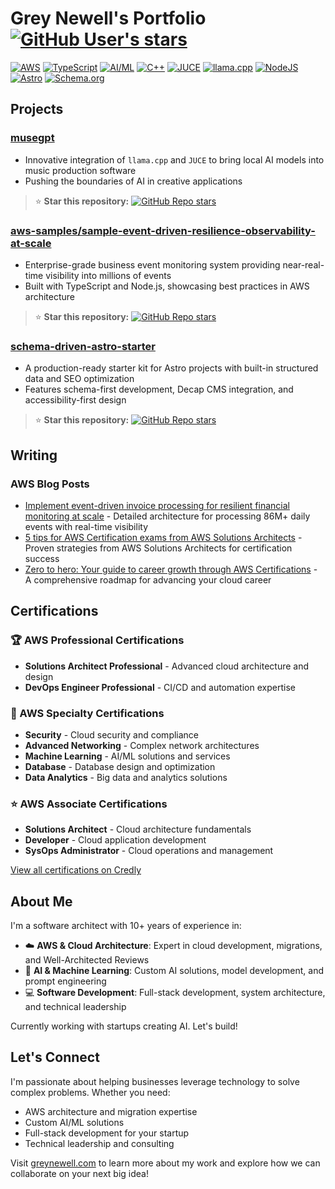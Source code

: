 # Grey Newell's Portfolio [![GitHub User's stars](https://img.shields.io/github/stars/greynewell)](https://github.com/greynewell)

[![AWS](https://img.shields.io/badge/AWS-%23FF9900.svg?style=for-the-badge&logo=aws&logoColor=white)](https://greynewell.com)
[![TypeScript](https://img.shields.io/badge/TypeScript-3178C6?logo=typescript&logoColor=fff&style=for-the-badge)](#)
[![AI/ML](https://img.shields.io/badge/AI/ML-FF6B6B?style=for-the-badge&logo=openai&logoColor=white)](#)
[![C++](https://img.shields.io/badge/c++-%2300599C.svg?style=for-the-badge&logo=c%2B%2B&logoColor=white)](#)
[![JUCE](https://img.shields.io/badge/-JUCE-8DC63F?style=for-the-badge&logo=juce&logoColor=white)](#)
[![llama.cpp](https://img.shields.io/badge/-llama.cpp-violet?style=for-the-badge&logoColor=white)](#)
[![NodeJS](https://img.shields.io/badge/Node.js-6DA55F?logo=node.js&logoColor=white&style=for-the-badge)](#)
[![Astro](https://img.shields.io/badge/Astro-FF5D01?style=for-the-badge&logo=astro&logoColor=white)](#)
[![Schema.org](https://img.shields.io/badge/Schema.org-FF6B6B?style=for-the-badge&logo=schema&logoColor=white)](#)

## Projects

### [musegpt](https://github.com/greynewell/musegpt)
- Innovative integration of `llama.cpp` and `JUCE` to bring local AI models into music production software
- Pushing the boundaries of AI in creative applications

> ⭐ **Star this repository:** [![GitHub Repo stars](https://img.shields.io/github/stars/greynewell/musegpt)](https://github.com/greynewell/musegpt/stargazers)

### [aws-samples/sample-event-driven-resilience-observability-at-scale](https://github.com/aws-samples/sample-event-driven-resilience-observability-at-scale)
- Enterprise-grade business event monitoring system providing near-real-time visibility into millions of events
- Built with TypeScript and Node.js, showcasing best practices in AWS architecture

> ⭐ **Star this repository:** [![GitHub Repo stars](https://img.shields.io/github/stars/aws-samples/sample-event-driven-resilience-observability-at-scale)](https://github.com/aws-samples/sample-event-driven-resilience-observability-at-scale/stargazers)

### [schema-driven-astro-starter](https://github.com/greynewell/schema-driven-astro-starter)
- A production-ready starter kit for Astro projects with built-in structured data and SEO optimization
- Features schema-first development, Decap CMS integration, and accessibility-first design

> ⭐ **Star this repository:** [![GitHub Repo stars](https://img.shields.io/github/stars/greynewell/schema-driven-astro-starter)](https://github.com/greynewell/schema-driven-astro-starter/stargazers)

## Writing

### AWS Blog Posts
- [Implement event-driven invoice processing for resilient financial monitoring at scale](https://aws.amazon.com/blogs/architecture/implement-event-driven-invoice-processing-for-resilient-financial-monitoring-at-scale/) - Detailed architecture for processing 86M+ daily events with real-time visibility
- [5 tips for AWS Certification exams from AWS Solutions Architects](https://aws.amazon.com/blogs/training-and-certification/5-tips-for-aws-certification-exams-from-aws-solutions-architects/) - Proven strategies from AWS Solutions Architects for certification success
- [Zero to hero: Your guide to career growth through AWS Certifications](https://aws.amazon.com/blogs/training-and-certification/zero-to-hero/) - A comprehensive roadmap for advancing your cloud career

## Certifications

### 🏆 AWS Professional Certifications
- **Solutions Architect Professional** - Advanced cloud architecture and design
- **DevOps Engineer Professional** - CI/CD and automation expertise

### 🎯 AWS Specialty Certifications
- **Security** - Cloud security and compliance
- **Advanced Networking** - Complex network architectures
- **Machine Learning** - AI/ML solutions and services
- **Database** - Database design and optimization
- **Data Analytics** - Big data and analytics solutions

### ⭐ AWS Associate Certifications
- **Solutions Architect** - Cloud architecture fundamentals
- **Developer** - Cloud application development
- **SysOps Administrator** - Cloud operations and management

[View all certifications on Credly](https://www.credly.com/users/greynewell)

## About Me

I'm a software architect with 10+ years of experience in:
- ☁️ **AWS & Cloud Architecture**: Expert in cloud development, migrations, and Well-Architected Reviews
- 🤖 **AI & Machine Learning**: Custom AI solutions, model development, and prompt engineering
- 💻 **Software Development**: Full-stack development, system architecture, and technical leadership

Currently working with startups creating AI. Let's build!

## Let's Connect

I'm passionate about helping businesses leverage technology to solve complex problems. Whether you need:
- AWS architecture and migration expertise
- Custom AI/ML solutions
- Full-stack development for your startup
- Technical leadership and consulting

Visit [greynewell.com](https://greynewell.com) to learn more about my work and explore how we can collaborate on your next big idea!